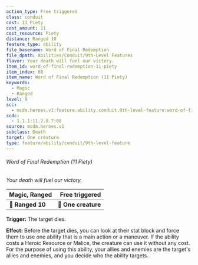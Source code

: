 ```yaml
---
action_type: Free triggered
class: conduit
cost: 11 Piety
cost_amount: 11
cost_resource: Piety
distance: Ranged 10
feature_type: ability
file_basename: Word of Final Redemption
file_dpath: Abilities/Conduit/9th-Level Features
flavor: Your death will fuel our victory.
item_id: word-of-final-redemption-11-piety
item_index: 08
item_name: Word of Final Redemption (11 Piety)
keywords:
  - Magic
  - Ranged
level: 9
scc:
  - mcdm.heroes.v1:feature.ability.conduit.9th-level-feature:word-of-final-redemption-11-piety
scdc:
  - 1.1.1:11.2.8.7:08
source: mcdm.heroes.v1
subclass: Death
target: One creature
type: feature/ability/conduit/9th-level-feature
---
```


###### Word of Final Redemption (11 Piety)

*Your death will fuel our victory.*

| **Magic, Ranged** |  **Free triggered** |
| ----------------- | ------------------: |
| **📏 Ranged 10**  | **🎯 One creature** |

**Trigger:** The target dies.

**Effect:** Before the target dies, you can look at their stat block and force them to use one ability that is a main action or a maneuver. If the ability costs a Heroic Resource or Malice, the creature can use it without any cost. For the purpose of using this ability, your allies and enemies are the target's allies and enemies, and you decide who the ability targets.
